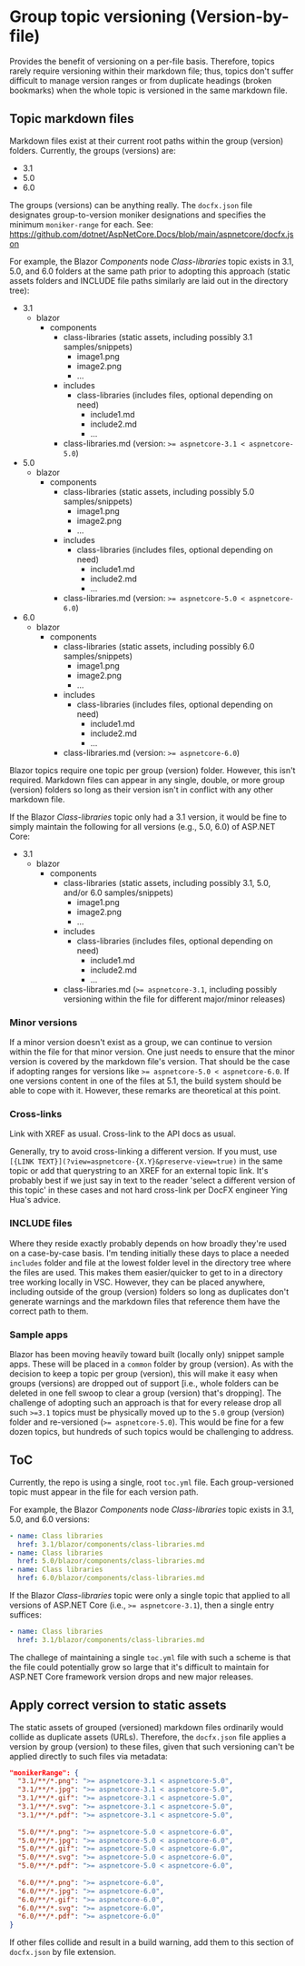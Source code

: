 # Group topic versioning (Version-by-file)

Provides the benefit of versioning on a per-file basis. Therefore, topics rarely require versioning within their markdown file; thus, topics don't suffer difficult to manage version ranges or from duplicate headings (broken bookmarks) when the whole topic is versioned in the same markdown file.

## Topic markdown files

Markdown files exist at their current root paths within the group (version) folders. Currently, the groups (versions) are:

* 3.1
* 5.0
* 6.0

The groups (versions) can be anything really. The `docfx.json` file designates group-to-version moniker designations and specifies the minimum `moniker-range` for each. See: https://github.com/dotnet/AspNetCore.Docs/blob/main/aspnetcore/docfx.json

For example, the Blazor *Components* node *Class-libraries* topic exists in 3.1, 5.0, and 6.0 folders at the same path prior to adopting this approach (static assets folders and INCLUDE file paths similarly are laid out in the directory tree):

* 3.1
  * blazor
    * components
      * class-libraries (static assets, including possibly 3.1 samples/snippets)
        * image1.png
        * image2.png
        * ...
      * includes
        * class-libraries (includes files, optional depending on need)
          * include1.md
          * include2.md
          * ...
      * class-libraries.md (version: `>= aspnetcore-3.1 < aspnetcore-5.0`)
* 5.0
  * blazor
    * components
      * class-libraries (static assets, including possibly 5.0 samples/snippets)
        * image1.png
        * image2.png
        * ...
      * includes
        * class-libraries (includes files, optional depending on need)
          * include1.md
          * include2.md
          * ...
      * class-libraries.md (version: `>= aspnetcore-5.0 < aspnetcore-6.0`)
* 6.0
  * blazor
    * components
      * class-libraries (static assets, including possibly 6.0 samples/snippets)
        * image1.png
        * image2.png
        * ...
      * includes
        * class-libraries (includes files, optional depending on need)
          * include1.md
          * include2.md
          * ...
      * class-libraries.md (version: `>= aspnetcore-6.0`)

Blazor topics require one topic per group (version) folder. However, this isn't required. Markdown files can appear in any single, double, or more group (version) folders so long as their version isn't in conflict with any other markdown file.

If the Blazor *Class-libraries* topic only had a 3.1 version, it would be fine to simply maintain the following for all versions (e.g., 5.0, 6.0) of ASP.NET Core:

* 3.1
  * blazor
    * components
      * class-libraries (static assets, including possibly 3.1, 5.0, and/or 6.0 samples/snippets)
        * image1.png
        * image2.png
        * ...
      * includes
        * class-libraries (includes files, optional depending on need)
          * include1.md
          * include2.md
          * ...
      * class-libraries.md (`>= aspnetcore-3.1`, including possibly versioning within the file for different major/minor releases)

### Minor versions

If a minor version doesn't exist as a group, we can continue to version within the file for that minor version. One just needs to ensure that the minor version is covered by the markdown file's version. That should be the case if adopting ranges for versions like `>= aspnetcore-5.0 < aspnetcore-6.0`. If one versions content in one of the files at 5.1, the build system should be able to cope with it. However, these remarks are theoretical at this point.

### Cross-links

Link with XREF as usual. Cross-link to the API docs as usual.

Generally, try to avoid cross-linking a different version. If you must, use `[{LINK TEXT}](?view=aspnetcore-{X.Y}&preserve-view=true)` in the same topic or add that querystring to an XREF for an external topic link. It's probably best if we just say in text to the reader 'select a different version of this topic' in these cases and not hard cross-link per DocFX engineer Ying Hua's advice.

### INCLUDE files

Where they reside exactly probably depends on how broadly they're used on a case-by-case basis. I'm tending initially these days to place a needed `includes` folder and file at the lowest folder level in the directory tree where the files are used. This makes them easier/quicker to get to in a directory tree working locally in VSC. However, they can be placed anywhere, including outside of the group (version) folders so long as duplicates don't generate warnings and the markdown files that reference them have the correct path to them.

### Sample apps

Blazor has been moving heavily toward built (locally only) snippet sample apps. These will be placed in a `common` folder by group (version). As with the decision to keep a topic per group (version), this will make it easy when groups (versions) are dropped out of support [i.e., whole folders can be deleted in one fell swoop to clear a group (version) that's dropping].
The challenge of adopting such an approach is that for every release drop all such `>=3.1` topics must be physically moved up to the `5.0` group (version) folder and re-versioned (`>= aspnetcore-5.0`). This would be fine for a few dozen topics, but hundreds of such topics would be challenging to address.

## ToC

Currently, the repo is using a single, root `toc.yml` file. Each group-versioned topic must appear in the file for each version path.

For example, the Blazor *Components* node *Class-libraries* topic exists in 3.1, 5.0, and 6.0 versions:

```yml
- name: Class libraries
  href: 3.1/blazor/components/class-libraries.md
- name: Class libraries
  href: 5.0/blazor/components/class-libraries.md
- name: Class libraries
  href: 6.0/blazor/components/class-libraries.md
```

If the Blazor *Class-libraries* topic were only a single topic that applied to all versions of ASP.NET Core (i.e., `>= aspnetcore-3.1`), then a single entry suffices:

```yml
- name: Class libraries
  href: 3.1/blazor/components/class-libraries.md
```

The challege of maintaining a single `toc.yml` file with such a scheme is that the file could potentially grow so large that it's difficult to maintain for ASP.NET Core framework version drops and new major releases.

## Apply correct version to static assets

The static assets of grouped (versioned) markdown files ordinarily would collide as duplicate assets (URLs). Therefore, the `docfx.json` file applies a version by group (version) to these files, given that such versioning can't be applied directly to such files via metadata:

```json
"monikerRange": {
  "3.1/**/*.png": ">= aspnetcore-3.1 < aspnetcore-5.0",
  "3.1/**/*.jpg": ">= aspnetcore-3.1 < aspnetcore-5.0",
  "3.1/**/*.gif": ">= aspnetcore-3.1 < aspnetcore-5.0",
  "3.1/**/*.svg": ">= aspnetcore-3.1 < aspnetcore-5.0",
  "3.1/**/*.pdf": ">= aspnetcore-3.1 < aspnetcore-5.0",
 
  "5.0/**/*.png": ">= aspnetcore-5.0 < aspnetcore-6.0",
  "5.0/**/*.jpg": ">= aspnetcore-5.0 < aspnetcore-6.0",
  "5.0/**/*.gif": ">= aspnetcore-5.0 < aspnetcore-6.0",
  "5.0/**/*.svg": ">= aspnetcore-5.0 < aspnetcore-6.0",
  "5.0/**/*.pdf": ">= aspnetcore-5.0 < aspnetcore-6.0",
 
  "6.0/**/*.png": ">= aspnetcore-6.0",
  "6.0/**/*.jpg": ">= aspnetcore-6.0",
  "6.0/**/*.gif": ">= aspnetcore-6.0",
  "6.0/**/*.svg": ">= aspnetcore-6.0",
  "6.0/**/*.pdf": ">= aspnetcore-6.0"
}
```

If other files collide and result in a build warning, add them to this section of `docfx.json` by file extension.
